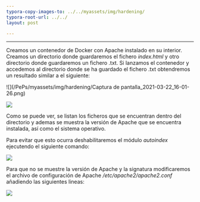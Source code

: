 ```yaml
---
typora-copy-images-to: ../../myassets/img/hardening/
typora-root-url: ../../
layout: post

---
```

---


Creamos un contenedor de Docker con Apache instalado en su interior. Creamos un directorio donde guardaremos el fichero *index.html* y otro directorio donde guardaremos un fichero .txt. Si lanzamos el contenedor y accedemos al directorio donde se ha guardado el fichero .txt obtendremos un resultado similar a el siguiente:

![](/PePs/myassets/img/hardening/Captura de pantalla_2021-03-22_16-01-26.png)

![](/PePs/myassets/img/hardening/5.png)

Como se puede ver, se listan los ficheros que se encuentran dentro del directorio y ademas se muestra la versión de Apache que se encuentra instalada, así como el sistema operativo. 



Para evitar que esto ocurra deshabilitaremos el módulo *autoindex* ejecutendo el siguiente comando:

![](/PePs/myassets/img/hardening/6.png)



Para que no se muestre la versión de Apache y la signatura modificaremos el archivo de configuración de Apache */etc/apache2/apache2.conf* añadiendo las siguientes lineas:

![](/PePs/myassets/img/hardening/9.png)

